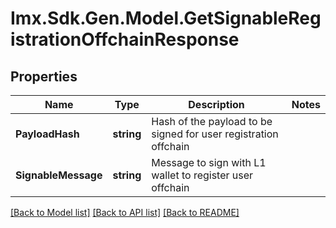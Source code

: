 # Imx.Sdk.Gen.Model.GetSignableRegistrationOffchainResponse

## Properties

Name | Type | Description | Notes
------------ | ------------- | ------------- | -------------
**PayloadHash** | **string** | Hash of the payload to be signed for user registration offchain | 
**SignableMessage** | **string** | Message to sign with L1 wallet to register user offchain | 

[[Back to Model list]](../README.md#documentation-for-models) [[Back to API list]](../README.md#documentation-for-api-endpoints) [[Back to README]](../README.md)

